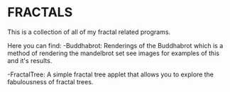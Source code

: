 # FRACTALS
This is a collection of all of my fractal related programs.

Here you can find:
  -Buddhabrot: Renderings of the Buddhabrot which is a method of rendering the
   mandelbrot set see images for examples of this and it's results.
   
  -FractalTree: A simple fractal tree applet that allows you to 
   explore the fabulousness of fractal trees.
